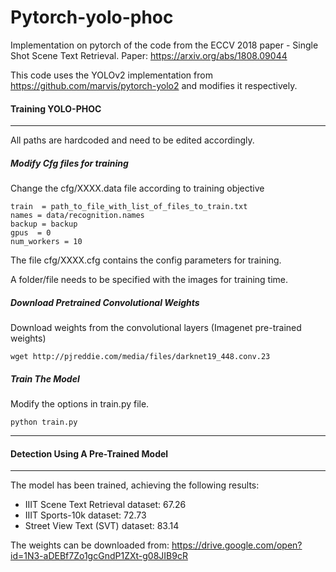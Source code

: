 # Pytorch-yolo-phoc
Implementation on pytorch of the code from the ECCV 2018 paper - Single Shot Scene Text Retrieval. 
Paper: https://arxiv.org/abs/1808.09044

This code uses the YOLOv2 implementation from https://github.com/marvis/pytorch-yolo2 and modifies it respectively.
#### Training YOLO-PHOC
---
All paths are hardcoded and need to be edited accordingly.

##### Modify Cfg files for training
Change the cfg/XXXX.data file according to training objective
```
train  = path_to_file_with_list_of_files_to_train.txt
names = data/recognition.names
backup = backup
gpus  = 0
num_workers = 10
```
The file cfg/XXXX.cfg contains the config parameters for training.

A folder/file needs to be specified with the images for training time.

##### Download Pretrained Convolutional Weights
Download weights from the convolutional layers (Imagenet pre-trained weights)
```
wget http://pjreddie.com/media/files/darknet19_448.conv.23
```
##### Train The Model
Modify the options in train.py file.
```
python train.py
```
---
#### Detection Using A Pre-Trained Model
---
The model has been trained, achieving the following results:
 - IIIT Scene Text Retrieval dataset: 67.26
 - IIIT Sports-10k dataset: 72.73
 - Street View Text (SVT) dataset: 83.14

The weights can be downloaded from: https://drive.google.com/open?id=1N3-aDEBf7Zo1gcGndP1ZXt-g08JIB9cR

